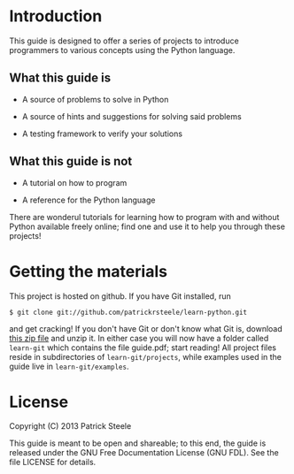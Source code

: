 Introduction
============

This guide is designed to offer a series of projects to introduce
programmers to various concepts using the Python language.

What this guide is
------------------

* A source of problems to solve in Python

* A source of hints and suggestions for solving said problems

* A testing framework to verify your solutions


What this guide is not
----------------------

* A tutorial on how to program

* A reference for the Python language

There are wonderul tutorials for learning how to program with and
without Python available freely online; find one and use it to help
you through these projects!

Getting the materials
=====================

This project is hosted on github. If you have Git installed, run

    $ git clone git://github.com/patrickrsteele/learn-python.git

and get cracking! If you don't have Git or don't know what Git is,
download [this zip
file](raw.github.com/patrickrsteele/learn-python/guide.zip
"Guide.zip") and unzip it. In either case you will now have a folder
called `learn-git` which contains the file guide.pdf; start reading!
All project files reside in subdirectories of `learn-git/projects`,
while examples used in the guide live in `learn-git/examples`.

License
=======

Copyright (C) 2013 Patrick Steele

This guide is meant to be open and shareable; to this end, the guide
is released under the GNU Free Documentation License (GNU FDL). See
the file LICENSE for details.




